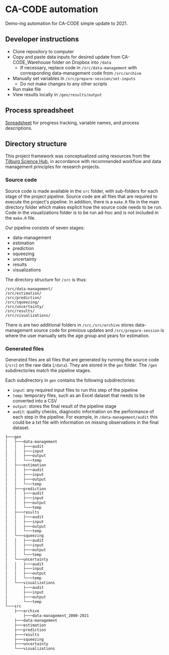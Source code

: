 
# CA-CODE automation

Demo-ing automation for CA-CODE simple update to 2021.

## Developer instructions

-   Clone repository to computer
-   Copy and paste data inputs for desired update from CA-CODE_Warehouse folder on Dropbox into `/data`
    -   If necessary, replace code in `/src/data-management` with corresponding data-management code from `/src/archive`
-   Manually set variables in `/src/prepare-session/set-inputs`
    -   Do not make changes to any other scripts
-   Run make file
-   View results locally in `/gen/results/output`

## Process spreadsheet

[Spreadsheet](https://docs.google.com/spreadsheets/d/1Yi904nUtTaoQu0HJcjPuPzmXdDtzOLPuktkfNjG4a2k/edit#gid=484739312) for progress tracking, variable names, and process descriptions.

## Directory structure

This project framework was conceptualized using resources from the [Tilburg Science Hub](https://tilburgsciencehub.com/), in accordance with recommended workflow and data management principles for research projects.

### Source code

Source code is made available in the `src` folder, with sub-folders for each stage of the project pipeline. Source code are all files that are required to execute the project's pipeline. In addition, there is a `make.R` file in the main directory folder which makes explicit how the source code needs to be run. Code in the visualizations folder is to be run ad-hoc and is not included in the `make.R` file.

Our pipeline consists of seven stages:

-   data-management
-   estimation
-   prediction
-   squeezing
-   uncertainty
-   results
-   visualizations

The directory structure for `/src` is thus:

    /src/data-management/
    /src/estimation/
    /src/prediction/
    /src/squeezing/
    /src/uncertainty/
    /src/results/
    /src/visualizations/

There is are two additional folders in `/src`.`/src/archive` stores data-management source code for previous updates and `/src/prepare-session` is where the user manually sets the age group and years for estimation.

### Generated files

Generated files are all files that are generated by running the source code (`/src`) on the raw data (`/data`). They are stored in the `gen` folder. The `/gen` subdirectories match the pipeline stages.

Each subdirectory in `gen` contains the following subdirectories:

-   `input`: any required input files to run this step of the pipeline
-   `temp`: temporary files, such as an Excel dataset that needs to be converted into a CSV
-   `output`: stores the final result of the pipeline stage
-   `audit`: quality checks, diagnostic information on the performance of each step in the pipeline. For example, in `/data-management/audit` this could be a txt file with information on missing observations in the final dataset.

``` bash
├───gen
│   ├───data-management
│   │   ├───audit
│   │   ├───input
│   │   ├───output
│   │   └───temp
│   ├───estimation
│   │   ├───audit
│   │   ├───input
│   │   ├───output
│   │   └───temp
│   ├───prediction
│   │   ├───audit
│   │   ├───input
│   │   ├───output
│   │   └───temp
│   ├───results
│   │   ├───audit
│   │   ├───input
│   │   ├───output
│   │   └───temp
│   └───squeezing
│   │   ├───audit
│   │   ├───input
│   │   ├───output
│   │   └───temp
│   └───uncertainty
│   │   ├───audit
│   │   ├───input
│   │   ├───output
│   │   └───temp
│   └───visualizations
│       ├───audit
│       ├───input
│       ├───output
│       └───temp
└───src
    ├───archive
        ├───data-management_2000-2021
    ├───data-management
    ├───estimation
    ├───prediction
    ├───results
    ├───squeezing
    ├───uncertainty
    └───visualizations
```
